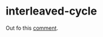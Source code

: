 # interleaved-cycle

Out fo this [comment](https://stackoverflow.com/questions/51986046/understanding-the-impact-of-lfence-on-a-loop-with-two-long-dependency-chains-fo?noredirect=1#comment90937853_51989771).
